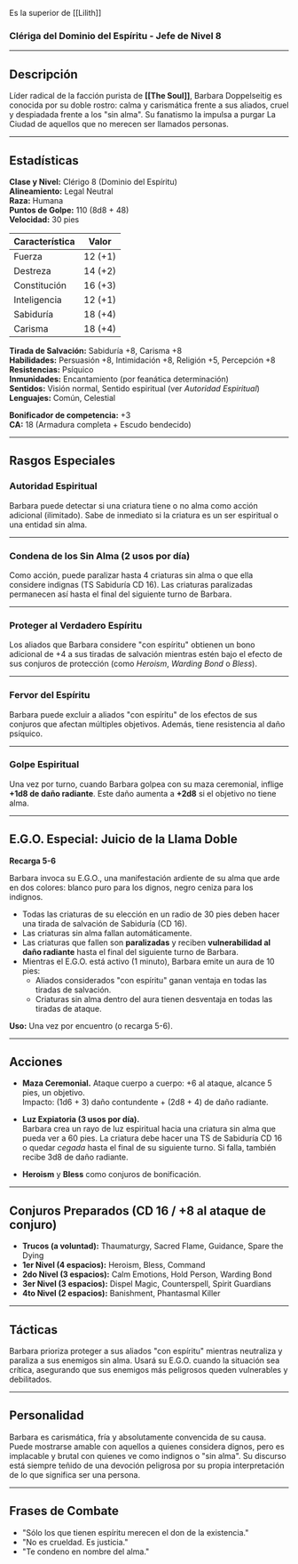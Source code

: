 
Es la superior de [[Lilith]]
### Clériga del Dominio del Espíritu - Jefe de Nivel 8

---

## Descripción
Líder radical de la facción purista de **[[The Soul]]**, Barbara Doppelseitig es conocida por su doble rostro: calma y carismática frente a sus aliados, cruel y despiadada frente a los "sin alma". Su fanatismo la impulsa a purgar La Ciudad de aquellos que no merecen ser llamados personas.

---

## Estadísticas

**Clase y Nivel:** Clérigo 8 (Dominio del Espíritu)  
**Alineamiento:** Legal Neutral  
**Raza:** Humana  
**Puntos de Golpe:** 110 (8d8 + 48)  
**Velocidad:** 30 pies  

| Característica | Valor |
|----------------|-------|
| Fuerza         | 12 (+1) |
| Destreza       | 14 (+2) |
| Constitución   | 16 (+3) |
| Inteligencia   | 12 (+1) |
| Sabiduría      | 18 (+4) |
| Carisma        | 18 (+4) |

**Tirada de Salvación:** Sabiduría +8, Carisma +8  
**Habilidades:** Persuasión +8, Intimidación +8, Religión +5, Percepción +8  
**Resistencias:** Psíquico  
**Inmunidades:** Encantamiento (por feanática determinación)  
**Sentidos:** Visión normal, Sentido espiritual (ver *Autoridad Espiritual*)  
**Lenguajes:** Común, Celestial  

**Bonificador de competencia:** +3  
**CA:** 18 (Armadura completa + Escudo bendecido)  

---

## Rasgos Especiales

### Autoridad Espiritual
Barbara puede detectar si una criatura tiene o no alma como acción adicional (ilimitado). Sabe de inmediato si la criatura es un ser espiritual o una entidad sin alma.

---

### Condena de los Sin Alma (2 usos por día)
Como acción, puede paralizar hasta 4 criaturas sin alma o que ella considere indignas (TS Sabiduría CD 16). Las criaturas paralizadas permanecen así hasta el final del siguiente turno de Barbara.

---

### Proteger al Verdadero Espíritu
Los aliados que Barbara considere "con espíritu" obtienen un bono adicional de +4 a sus tiradas de salvación mientras estén bajo el efecto de sus conjuros de protección (como *Heroism*, *Warding Bond* o *Bless*).

---

### Fervor del Espíritu
Barbara puede excluir a aliados "con espíritu" de los efectos de sus conjuros que afectan múltiples objetivos. Además, tiene resistencia al daño psíquico.

---

### Golpe Espiritual
Una vez por turno, cuando Barbara golpea con su maza ceremonial, inflige **+1d8 de daño radiante**. Este daño aumenta a **+2d8** si el objetivo no tiene alma.

---

## E.G.O. Especial: Juicio de la Llama Doble
**Recarga 5-6**

Barbara invoca su E.G.O., una manifestación ardiente de su alma que arde en dos colores: blanco puro para los dignos, negro ceniza para los indignos.

- Todas las criaturas de su elección en un radio de 30 pies deben hacer una tirada de salvación de Sabiduría (CD 16).
- Las criaturas sin alma fallan automáticamente.
- Las criaturas que fallen son **paralizadas** y reciben **vulnerabilidad al daño radiante** hasta el final del siguiente turno de Barbara.
- Mientras el E.G.O. está activo (1 minuto), Barbara emite un aura de 10 pies:
  - Aliados considerados "con espíritu" ganan ventaja en todas las tiradas de salvación.
  - Criaturas sin alma dentro del aura tienen desventaja en todas las tiradas de ataque.

**Uso:** Una vez por encuentro (o recarga 5-6).

---

## Acciones

- **Maza Ceremonial.** Ataque cuerpo a cuerpo: +6 al ataque, alcance 5 pies, un objetivo.  
  Impacto: (1d6 + 3) daño contundente + (2d8 + 4) de daño radiante.

- **Luz Expiatoria (3 usos por día).**  
  Barbara crea un rayo de luz espiritual hacia una criatura sin alma que pueda ver a 60 pies. La criatura debe hacer una TS de Sabiduría CD 16 o quedar *cegada* hasta el final de su siguiente turno. Si falla, también recibe 3d8 de daño radiante.

- **Heroism** y **Bless** como conjuros de bonificación.

---

## Conjuros Preparados (CD 16 / +8 al ataque de conjuro)

- **Trucos (a voluntad):** Thaumaturgy, Sacred Flame, Guidance, Spare the Dying  
- **1er Nivel (4 espacios):** Heroism, Bless, Command  
- **2do Nivel (3 espacios):** Calm Emotions, Hold Person, Warding Bond  
- **3er Nivel (3 espacios):** Dispel Magic, Counterspell, Spirit Guardians  
- **4to Nivel (2 espacios):** Banishment, Phantasmal Killer  

---

## Tácticas
Barbara prioriza proteger a sus aliados "con espíritu" mientras neutraliza y paraliza a sus enemigos sin alma. Usará su E.G.O. cuando la situación sea crítica, asegurando que sus enemigos más peligrosos queden vulnerables y debilitados.

---

## Personalidad
Barbara es carismática, fría y absolutamente convencida de su causa. Puede mostrarse amable con aquellos a quienes considera dignos, pero es implacable y brutal con quienes ve como indignos o "sin alma". Su discurso está siempre teñido de una devoción peligrosa por su propia interpretación de lo que significa ser una persona.

---

## Frases de Combate
- "Sólo los que tienen espíritu merecen el don de la existencia."  
- "No es crueldad. Es justicia."  
- "Te condeno en nombre del alma."


